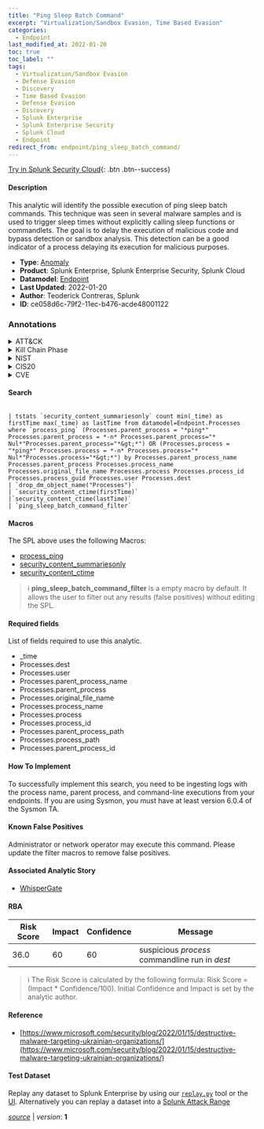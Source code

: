 ```yaml
---
title: "Ping Sleep Batch Command"
excerpt: "Virtualization/Sandbox Evasion, Time Based Evasion"
categories:
  - Endpoint
last_modified_at: 2022-01-20
toc: true
toc_label: ""
tags:
  - Virtualization/Sandbox Evasion
  - Defense Evasion
  - Discovery
  - Time Based Evasion
  - Defense Evasion
  - Discovery
  - Splunk Enterprise
  - Splunk Enterprise Security
  - Splunk Cloud
  - Endpoint
redirect_from: endpoint/ping_sleep_batch_command/
---
```




[Try in Splunk Security Cloud](https://www.splunk.com/en_us/cyber-security.html){: .btn .btn--success}

#### Description

This analytic will identify the possible execution of ping sleep batch commands. This technique was seen in several malware samples and is used to trigger sleep times without explicitly calling sleep functions or commandlets. The goal is to delay the execution of malicious code and bypass detection or sandbox analysis. This  detection can be a good indicator of a process delaying its execution for malicious purposes.

- **Type**: [Anomaly](https://github.com/splunk/security_content/wiki/Detection-Analytic-Types)
- **Product**: Splunk Enterprise, Splunk Enterprise Security, Splunk Cloud
- **Datamodel**: [Endpoint](https://docs.splunk.com/Documentation/CIM/latest/User/Endpoint)
- **Last Updated**: 2022-01-20
- **Author**: Teoderick Contreras, Splunk
- **ID**: ce058d6c-79f2-11ec-b476-acde48001122

### Annotations
<details>
  <summary>ATT&CK</summary>

<div markdown="1">

#### [ATT&CK](https://attack.mitre.org/)

| ID          | Technique   | Tactic         |
| ----------- | ----------- |--------------- |
| [T1497](https://attack.mitre.org/techniques/T1497/) | Virtualization/Sandbox Evasion | Defense Evasion, Discovery |

| [T1497.003](https://attack.mitre.org/techniques/T1497/003/) | Time Based Evasion | Defense Evasion, Discovery |

</div>
</details>


<details>
  <summary>Kill Chain Phase</summary>

<div markdown="1">

* Exploitation


</div>
</details>


<details>
  <summary>NIST</summary>

<div markdown="1">

* DE.AE



</div>
</details>

<details>
  <summary>CIS20</summary>

<div markdown="1">

* CIS 10



</div>
</details>

<details>
  <summary>CVE</summary>

<div markdown="1">


</div>
</details>


#### Search

```

| tstats `security_content_summariesonly` count min(_time) as firstTime max(_time) as lastTime from datamodel=Endpoint.Processes where `process_ping` (Processes.parent_process = "*ping*" Processes.parent_process = *-n* Processes.parent_process="* Nul*"Processes.parent_process="*&gt;*") OR (Processes.process = "*ping*" Processes.process = *-n* Processes.process="* Nul*"Processes.process="*&gt;*") by Processes.parent_process_name Processes.parent_process Processes.process_name Processes.original_file_name Processes.process Processes.process_id Processes.process_guid Processes.user Processes.dest 
| `drop_dm_object_name("Processes")` 
| `security_content_ctime(firstTime)` 
|`security_content_ctime(lastTime)` 
| `ping_sleep_batch_command_filter`
```

#### Macros
The SPL above uses the following Macros:
* [process_ping](https://github.com/splunk/security_content/blob/develop/macros/process_ping.yml)
* [security_content_summariesonly](https://github.com/splunk/security_content/blob/develop/macros/security_content_summariesonly.yml)
* [security_content_ctime](https://github.com/splunk/security_content/blob/develop/macros/security_content_ctime.yml)

> :information_source:
> **ping_sleep_batch_command_filter** is a empty macro by default. It allows the user to filter out any results (false positives) without editing the SPL.



#### Required fields
List of fields required to use this analytic.
* _time
* Processes.dest
* Processes.user
* Processes.parent_process_name
* Processes.parent_process
* Processes.original_file_name
* Processes.process_name
* Processes.process
* Processes.process_id
* Processes.parent_process_path
* Processes.process_path
* Processes.parent_process_id



#### How To Implement
To successfully implement this search, you need to be ingesting logs with the process name, parent process, and command-line executions from your endpoints. If you are using Sysmon, you must have at least version 6.0.4 of the Sysmon TA.
#### Known False Positives
Administrator or network operator may execute this command. Please update the filter macros to remove false positives.

#### Associated Analytic Story
* [WhisperGate](/stories/whispergate)




#### RBA

| Risk Score  | Impact      | Confidence   | Message      |
| ----------- | ----------- |--------------|--------------|
| 36.0 | 60 | 60 | suspicious $process$ commandline run in $dest$ |


> :information_source:
> The Risk Score is calculated by the following formula: Risk Score = (Impact * Confidence/100). Initial Confidence and Impact is set by the analytic author.


#### Reference

* [https://www.microsoft.com/security/blog/2022/01/15/destructive-malware-targeting-ukrainian-organizations/](https://www.microsoft.com/security/blog/2022/01/15/destructive-malware-targeting-ukrainian-organizations/)



#### Test Dataset
Replay any dataset to Splunk Enterprise by using our [`replay.py`](https://github.com/splunk/attack_data#using-replaypy) tool or the [UI](https://github.com/splunk/attack_data#using-ui).
Alternatively you can replay a dataset into a [Splunk Attack Range](https://github.com/splunk/attack_range#replay-dumps-into-attack-range-splunk-server)




[*source*](https://github.com/splunk/security_content/tree/develop/detections/endpoint/ping_sleep_batch_command.yml) \| *version*: **1**